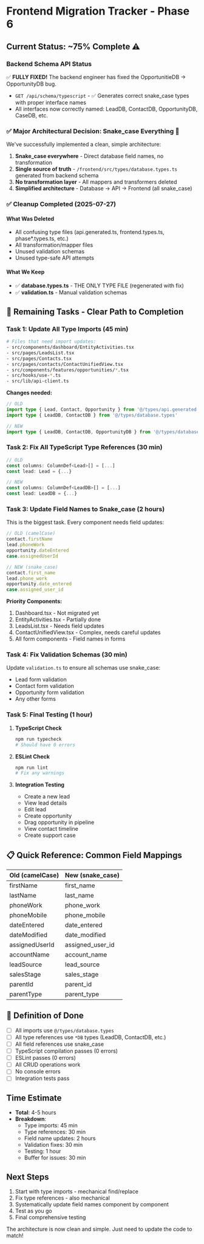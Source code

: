 # Frontend Migration Tracker - Phase 6

## Current Status: ~75% Complete ⚠️

### Backend Schema API Status
✅ **FULLY FIXED!** The backend engineer has fixed the OpportunitieDB → OpportunityDB bug.
- `GET /api/schema/typescript` - ✅ Generates correct snake_case types with proper interface names
- All interfaces now correctly named: LeadDB, ContactDB, OpportunityDB, CaseDB, etc.

### ✅ Major Architectural Decision: Snake_case Everything 🐍
We've successfully implemented a clean, simple architecture:
1. **Snake_case everywhere** - Direct database field names, no transformation
2. **Single source of truth** - `/frontend/src/types/database.types.ts` generated from backend schema
3. **No transformation layer** - All mappers and transformers deleted
4. **Simplified architecture** - Database → API → Frontend (all snake_case)

### ✅ Cleanup Completed (2025-07-27)

#### What Was Deleted
- All confusing type files (api.generated.ts, frontend.types.ts, phase*.types.ts, etc.)
- All transformation/mapper files
- Unused validation schemas
- Unused type-safe API attempts

#### What We Keep
- ✅ **database.types.ts** - THE ONLY TYPE FILE (regenerated with fix)
- ✅ **validation.ts** - Manual validation schemas

## 🎯 Remaining Tasks - Clear Path to Completion

### Task 1: Update All Type Imports (45 min)
```bash
# Files that need import updates:
- src/components/dashboard/EntityActivities.tsx
- src/pages/LeadsList.tsx  
- src/pages/Contacts.tsx
- src/pages/contacts/ContactUnifiedView.tsx
- src/components/features/opportunities/*.tsx
- src/hooks/use-*.ts
- src/lib/api-client.ts
```

**Changes needed:**
```typescript
// OLD
import type { Lead, Contact, Opportunity } from '@/types/api.generated'
import type { LeadDB, ContactDB } from '@/types/database.types'

// NEW
import type { LeadDB, ContactDB, OpportunityDB } from '@/types/database.types'
```

### Task 2: Fix All TypeScript Type References (30 min)
```typescript
// OLD
const columns: ColumnDef<Lead>[] = [...]
const lead: Lead = {...}

// NEW  
const columns: ColumnDef<LeadDB>[] = [...]
const lead: LeadDB = {...}
```

### Task 3: Update Field Names to Snake_case (2 hours)
This is the biggest task. Every component needs field updates:

```typescript
// OLD (camelCase)
contact.firstName
lead.phoneWork
opportunity.dateEntered
case.assignedUserId

// NEW (snake_case)
contact.first_name
lead.phone_work
opportunity.date_entered
case.assigned_user_id
```

**Priority Components:**
1. Dashboard.tsx - Not migrated yet
2. EntityActivities.tsx - Partially done
3. LeadsList.tsx - Needs field updates
4. ContactUnifiedView.tsx - Complex, needs careful updates
5. All form components - Field names in forms

### Task 4: Fix Validation Schemas (30 min)
Update `validation.ts` to ensure all schemas use snake_case:
- Lead form validation
- Contact form validation  
- Opportunity form validation
- Any other forms

### Task 5: Final Testing (1 hour)
1. **TypeScript Check**
   ```bash
   npm run typecheck
   # Should have 0 errors
   ```

2. **ESLint Check**
   ```bash
   npm run lint
   # Fix any warnings
   ```

3. **Integration Testing**
   - Create a new lead
   - View lead details
   - Edit lead
   - Create opportunity
   - Drag opportunity in pipeline
   - View contact timeline
   - Create support case

## 📋 Quick Reference: Common Field Mappings

| Old (camelCase) | New (snake_case) |
|-----------------|------------------|
| firstName | first_name |
| lastName | last_name |
| phoneWork | phone_work |
| phoneMobile | phone_mobile |
| dateEntered | date_entered |
| dateModified | date_modified |
| assignedUserId | assigned_user_id |
| accountName | account_name |
| leadSource | lead_source |
| salesStage | sales_stage |
| parentId | parent_id |
| parentType | parent_type |

## 🏁 Definition of Done

- [ ] All imports use `@/types/database.types`
- [ ] All type references use `*DB` types (LeadDB, ContactDB, etc.)
- [ ] All field references use snake_case
- [ ] TypeScript compilation passes (0 errors)
- [ ] ESLint passes (0 errors)
- [ ] All CRUD operations work
- [ ] No console errors
- [ ] Integration tests pass

## Time Estimate

- **Total**: 4-5 hours
- **Breakdown**:
  - Type imports: 45 min
  - Type references: 30 min
  - Field name updates: 2 hours
  - Validation fixes: 30 min
  - Testing: 1 hour
  - Buffer for issues: 30 min

## Next Steps

1. Start with type imports - mechanical find/replace
2. Fix type references - also mechanical
3. Systematically update field names component by component
4. Test as you go
5. Final comprehensive testing

The architecture is now clean and simple. Just need to update the code to match!